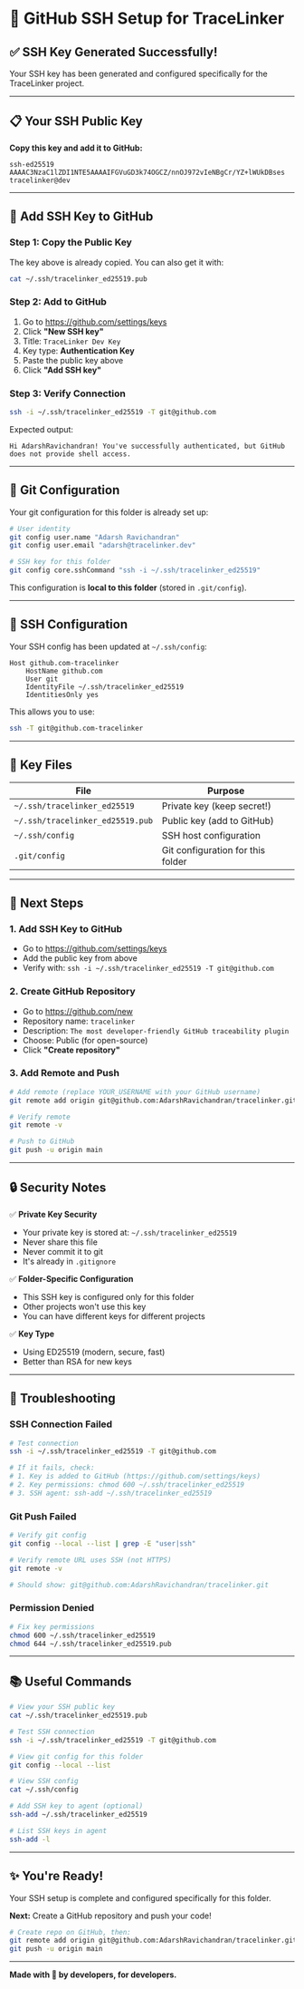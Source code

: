 # 🔐 GitHub SSH Setup for TraceLinker

## ✅ SSH Key Generated Successfully!

Your SSH key has been generated and configured specifically for the TraceLinker project.

---

## 📋 Your SSH Public Key

**Copy this key and add it to GitHub:**

```
ssh-ed25519 AAAAC3NzaC1lZDI1NTE5AAAAIFGVuGD3k74OGCZ/nnOJ972vIeNBgCr/YZ+lWUkDBses tracelinker@dev
```

---

## 🚀 Add SSH Key to GitHub

### Step 1: Copy the Public Key
The key above is already copied. You can also get it with:
```bash
cat ~/.ssh/tracelinker_ed25519.pub
```

### Step 2: Add to GitHub
1. Go to https://github.com/settings/keys
2. Click **"New SSH key"**
3. Title: `TraceLinker Dev Key`
4. Key type: **Authentication Key**
5. Paste the public key above
6. Click **"Add SSH key"**

### Step 3: Verify Connection
```bash
ssh -i ~/.ssh/tracelinker_ed25519 -T git@github.com
```

Expected output:
```
Hi AdarshRavichandran! You've successfully authenticated, but GitHub does not provide shell access.
```

---

## 🔧 Git Configuration

Your git configuration for this folder is already set up:

```bash
# User identity
git config user.name "Adarsh Ravichandran"
git config user.email "adarsh@tracelinker.dev"

# SSH key for this folder
git config core.sshCommand "ssh -i ~/.ssh/tracelinker_ed25519"
```

This configuration is **local to this folder** (stored in `.git/config`).

---

## 📁 SSH Configuration

Your SSH config has been updated at `~/.ssh/config`:

```
Host github.com-tracelinker
    HostName github.com
    User git
    IdentityFile ~/.ssh/tracelinker_ed25519
    IdentitiesOnly yes
```

This allows you to use:
```bash
ssh -T git@github.com-tracelinker
```

---

## 🔑 Key Files

| File | Purpose |
|------|---------|
| `~/.ssh/tracelinker_ed25519` | Private key (keep secret!) |
| `~/.ssh/tracelinker_ed25519.pub` | Public key (add to GitHub) |
| `~/.ssh/config` | SSH host configuration |
| `.git/config` | Git configuration for this folder |

---

## 📝 Next Steps

### 1. Add SSH Key to GitHub
- Go to https://github.com/settings/keys
- Add the public key from above
- Verify with: `ssh -i ~/.ssh/tracelinker_ed25519 -T git@github.com`

### 2. Create GitHub Repository
- Go to https://github.com/new
- Repository name: `tracelinker`
- Description: `The most developer-friendly GitHub traceability plugin`
- Choose: Public (for open-source)
- Click **"Create repository"**

### 3. Add Remote and Push
```bash
# Add remote (replace YOUR_USERNAME with your GitHub username)
git remote add origin git@github.com:AdarshRavichandran/tracelinker.git

# Verify remote
git remote -v

# Push to GitHub
git push -u origin main
```

---

## 🔒 Security Notes

✅ **Private Key Security**
- Your private key is stored at: `~/.ssh/tracelinker_ed25519`
- Never share this file
- Never commit it to git
- It's already in `.gitignore`

✅ **Folder-Specific Configuration**
- This SSH key is configured only for this folder
- Other projects won't use this key
- You can have different keys for different projects

✅ **Key Type**
- Using ED25519 (modern, secure, fast)
- Better than RSA for new keys

---

## 🐛 Troubleshooting

### SSH Connection Failed
```bash
# Test connection
ssh -i ~/.ssh/tracelinker_ed25519 -T git@github.com

# If it fails, check:
# 1. Key is added to GitHub (https://github.com/settings/keys)
# 2. Key permissions: chmod 600 ~/.ssh/tracelinker_ed25519
# 3. SSH agent: ssh-add ~/.ssh/tracelinker_ed25519
```

### Git Push Failed
```bash
# Verify git config
git config --local --list | grep -E "user|ssh"

# Verify remote URL uses SSH (not HTTPS)
git remote -v

# Should show: git@github.com:AdarshRavichandran/tracelinker.git
```

### Permission Denied
```bash
# Fix key permissions
chmod 600 ~/.ssh/tracelinker_ed25519
chmod 644 ~/.ssh/tracelinker_ed25519.pub
```

---

## 📚 Useful Commands

```bash
# View your SSH public key
cat ~/.ssh/tracelinker_ed25519.pub

# Test SSH connection
ssh -i ~/.ssh/tracelinker_ed25519 -T git@github.com

# View git config for this folder
git config --local --list

# View SSH config
cat ~/.ssh/config

# Add SSH key to agent (optional)
ssh-add ~/.ssh/tracelinker_ed25519

# List SSH keys in agent
ssh-add -l
```

---

## ✨ You're Ready!

Your SSH setup is complete and configured specifically for this folder. 

**Next:** Create a GitHub repository and push your code!

```bash
# Create repo on GitHub, then:
git remote add origin git@github.com:AdarshRavichandran/tracelinker.git
git push -u origin main
```

---

**Made with 🔗 by developers, for developers.**


